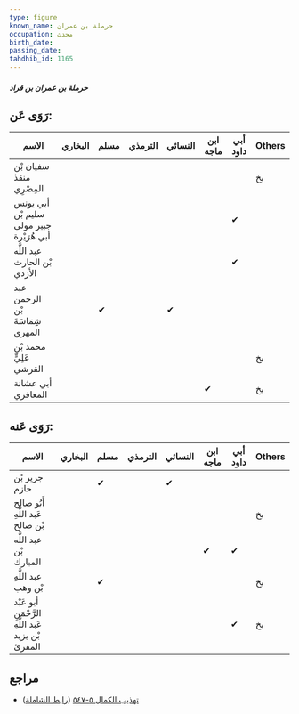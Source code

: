 ```yaml
---
type: figure
known_name: حرملة بن عمران
occupation: محدث
birth_date:
passing_date:
tahdhib_id: 1165
---
```

##### حرملة بن عمران بن قراد

## رَوَى عَن:
| الاسم                                    | البخاري | مسلم | الترمذي | النسائي | ابن ماجه | أبي داود | Others |
| ---------------------------------------- | ------- | ---- | ------- | ------- | -------- | -------- | ------ |
| سفيان بْن منقذ المِصْرِي                 |         |      |         |         |          |          | بخ     |
| أبي يونس سليم بْن جبير مولى أبي هُرَيْرة |         |      |         |         |          | ✔        |        |
| عبد اللَّه بْن الحارث الأزدي             |         |      |         |         |          | ✔        |        |
| عبد الرحمن بْن شِِمَاسَةَ المهري         |         | ✔    |         | ✔       |          |          |        |
| محمد بْن عَلِيٍّ القرشي                  |         |      |         |         |          |          | بخ     |
| أبي عشانة المعافري                       |         |      |         |         | ✔        |          | بخ     |
## رَوَى عَنه:
| الاسم                                              | البخاري | مسلم | الترمذي | النسائي | ابن ماجه | أبي داود | Others |
| -------------------------------------------------- | ------- | ---- | ------- | ------- | -------- | -------- | ------ |
| جرير بْن حازم                                      |         | ✔    |         | ✔       |          |          |        |
| أَبُو صالح عَبد اللَّهِ بْن صالح                   |         |      |         |         |          |          | بخ     |
| عبد اللَّه بْن المبارك                             |         |      |         |         | ✔        | ✔        |        |
| عبد اللَّهِ بْن وهب                                |         | ✔    |         |         |          |          | بخ     |
| أبو عَبْد الرَّحْمَنِ عَبد اللَّهِ بْن يزيد المقرئ |         |      |         |         |          | ✔        | بخ     |
## مراجع
- [تهذيب الكمال ٥-٥٤٧](obsidian://open?vault=Tahdhib-al-Kamal&file=Figures/١١٦٥-حرملة%20بن%20عمران%20بن%20قراد) ([رابط الشاملة](https://shamela.ws/book/3722/2625))